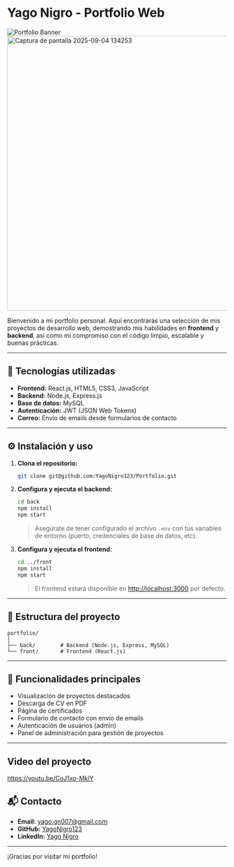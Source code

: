 # Yago Nigro - Portfolio Web

![Portfolio Banner]()
<img width="1154" height="630" alt="Captura de pantalla 2025-09-04 134253" src="https://github.com/user-attachments/assets/ba8063be-c4f0-4188-b0d6-abf7375f534e" />



Bienvenido a mi portfolio personal. Aquí encontrarás una selección de mis proyectos de desarrollo web, demostrando mis habilidades en **frontend** y **backend**, así como mi compromiso con el código limpio, escalable y buenas prácticas.

---

## 🚀 Tecnologías utilizadas

- **Frontend:** React.js, HTML5, CSS3, JavaScript
- **Backend:** Node.js, Express.js
- **Base de datos:** MySQL
- **Autenticación:** JWT (JSON Web Tokens)
- **Correo:** Envío de emails desde formularios de contacto

---

## ⚙️ Instalación y uso

1. **Clona el repositorio:**
   ```bash
   git clone git@github.com:YagoNigro123/Portfolio.git
   ```

2. **Configura y ejecuta el backend:**
   ```bash
   cd back
   npm install
   npm start
   ```
   > Asegúrate de tener configurado el archivo `.env` con tus variables de entorno (puerto, credenciales de base de datos, etc).

3. **Configura y ejecuta el frontend:**
   ```bash
   cd ../front
   npm install
   npm start
   ```
   > El frontend estará disponible en [http://localhost:3000](http://localhost:3000) por defecto.

---

## 📁 Estructura del proyecto

```
portfolio/
│
├── back/        # Backend (Node.js, Express, MySQL)
└── front/       # Frontend (React.js)
```

---

## 📄 Funcionalidades principales

- Visualización de proyectos destacados
- Descarga de CV en PDF
- Página de certificados
- Formulario de contacto con envío de emails
- Autenticación de usuarios (admin)
- Panel de administración para gestión de proyectos

---

## Video del proyecto
https://youtu.be/CoJ1xo-MklY

## 📬 Contacto

- **Email:** yago.gn007@gmail.com
- **GitHub:** [YagoNigro123](https://github.com/YagoNigro123)
- **LinkedIn:** [Yago Nigro](https://www.linkedin.com/in/yagonigro/)

---

¡Gracias por visitar mi portfolio!
